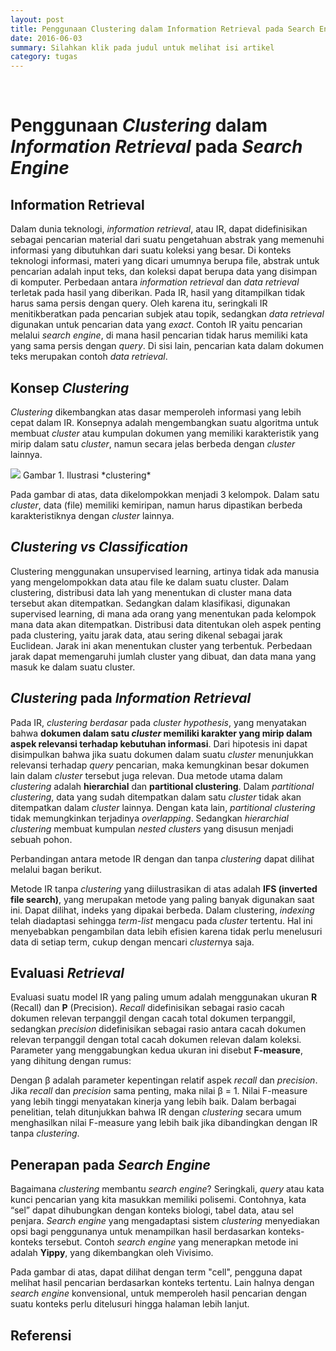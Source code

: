```yaml
---
layout: post
title: Penggunaan Clustering dalam Information Retrieval pada Search Engine
date: 2016-06-03
summary: Silahkan klik pada judul untuk melihat isi artikel
category: tugas
---
```


<br>

# Penggunaan *Clustering* dalam *Information Retrieval* pada *Search Engine*

## Information Retrieval
Dalam dunia teknologi, *information retrieval*, atau IR, dapat didefinisikan sebagai pencarian material dari 
suatu pengetahuan abstrak yang memenuhi informasi yang dibutuhkan dari suatu koleksi yang besar. Di konteks teknologi informasi, 
materi yang dicari umumnya berupa file, abstrak untuk pencarian adalah input teks, dan koleksi dapat berupa data yang disimpan 
di komputer. Perbedaan antara *information retrieval* dan *data retrieval* terletak pada hasil yang diberikan. 
Pada IR, hasil yang ditampilkan tidak harus sama persis dengan query. 
Oleh karena itu, seringkali IR menitikberatkan pada pencarian subjek atau topik, sedangkan *data retrieval* 
digunakan untuk pencarian data yang *exact*. Contoh IR yaitu pencarian melalui *search engine*, di mana hasil pencarian 
tidak harus memiliki kata yang sama persis dengan *query*. Di sisi lain, pencarian kata dalam dokumen teks merupakan contoh *data retrieval*.

## Konsep *Clustering*
*Clustering* dikembangkan atas dasar memperoleh informasi yang lebih cepat dalam IR. Konsepnya adalah mengembangkan suatu algoritma untuk 
membuat *cluster* atau kumpulan dokumen yang memiliki karakteristik yang mirip dalam satu *cluster*, namun secara jelas berbeda dengan 
*cluster* lainnya.

<img src = "http://imgur.com/BEZxTvq">
Gambar 1. Ilustrasi *clustering*

Pada gambar di atas, data dikelompokkan menjadi 3 kelompok. Dalam satu *cluster*, data (file) memiliki kemiripan, namun harus dipastikan 
berbeda karakteristiknya dengan *cluster* lainnya.

## *Clustering vs Classification*
Clustering menggunakan unsupervised learning, artinya tidak ada manusia yang mengelompokkan data atau file ke dalam suatu cluster. 
Dalam clustering, distribusi data lah yang menentukan di cluster mana data tersebut akan ditempatkan. Sedangkan dalam klasifikasi, 
digunakan supervised learning, di mana ada orang yang menentukan pada kelompok mana data akan ditempatkan. 
Distribusi data ditentukan oleh aspek penting pada clustering, yaitu jarak data, atau sering dikenal sebagai jarak Euclidean. 
Jarak ini akan menentukan cluster yang terbentuk. Perbedaan jarak dapat memengaruhi jumlah cluster yang dibuat, dan data mana 
yang masuk ke dalam suatu cluster.

## *Clustering* pada *Information Retrieval*
Pada IR, *clustering berdasar* pada *cluster hypothesis*, yang menyatakan bahwa **dokumen dalam satu *cluster* memiliki karakter yang 
mirip dalam aspek relevansi terhadap kebutuhan informasi**. Dari hipotesis ini dapat disimpulkan bahwa jika suatu dokumen dalam suatu 
*cluster* menunjukkan relevansi terhadap *query* pencarian, maka kemungkinan besar dokumen lain dalam *cluster* tersebut juga relevan.
Dua metode utama dalam *clustering* adalah **hierarchial** dan **partitional clustering**. Dalam *partitional clustering*, data yang 
sudah ditempatkan dalam satu *cluster* tidak akan ditempatkan dalam *cluster* lainnya. Dengan kata lain, *partitional clustering* tidak 
memungkinkan terjadinya *overlapping*. Sedangkan *hierarchial clustering* membuat kumpulan *nested clusters* yang disusun menjadi sebuah pohon. 

Perbandingan antara metode IR dengan dan tanpa *clustering* dapat dilihat melalui bagan berikut.

Metode IR tanpa *clustering* yang diilustrasikan di atas adalah **IFS (inverted file search)**, yang merupakan metode yang paling banyak 
digunakan saat ini. Dapat dilihat, indeks yang dipakai berbeda. Dalam clustering, *indexing* telah diadaptasi sehingga *term-list* mengacu 
pada *cluster* tertentu. Hal ini menyebabkan pengambilan data lebih efisien karena tidak perlu menelusuri data di setiap term, cukup 
dengan mencari *cluster*nya saja.

## Evaluasi *Retrieval*
Evaluasi suatu model IR yang paling umum adalah menggunakan ukuran **R** (Recall) dan **P** (Precision). *Recall* didefinisikan sebagai 
rasio cacah dokumen relevan terpanggil dengan cacah total dokumen terpanggil, sedangkan *precision* didefinisikan sebagai rasio antara 
cacah dokumen relevan terpanggil dengan total cacah dokumen relevan dalam koleksi. Parameter yang menggabungkan kedua ukuran ini disebut 
**F-measure**, yang dihitung dengan rumus:

Dengan β adalah parameter kepentingan relatif aspek *recall* dan *precision*. Jika *recall* dan *precision* sama penting, maka nilai β = 1.
Nilai F-measure yang lebih tinggi menyatakan kinerja yang lebih baik. Dalam berbagai penelitian, telah ditunjukkan bahwa IR dengan 
*clustering* secara umum menghasilkan nilai F-measure yang lebih baik jika dibandingkan dengan IR tanpa *clustering*.

## Penerapan pada *Search Engine*
Bagaimana *clustering* membantu *search engine*? Seringkali, *query* atau kata kunci pencarian yang kita masukkan memiliki polisemi. 
Contohnya, kata “sel” dapat dihubungkan dengan konteks biologi, tabel data, atau sel penjara. *Search engine* yang mengadaptasi sistem 
*clustering* menyediakan opsi bagi penggunanya untuk menampilkan hasil berdasarkan konteks-konteks tersebut. Contoh *search engine* yang 
menerapkan metode ini adalah **Yippy**, yang dikembangkan oleh Vivisimo.

Pada gambar di atas, dapat dilihat dengan term "cell", pengguna dapat melihat hasil pencarian berdasarkan konteks tertentu. 
Lain halnya dengan *search engine* konvensional, untuk memperoleh hasil pencarian dengan suatu konteks perlu ditelusuri hingga halaman 
lebih lanjut.

## Referensi
